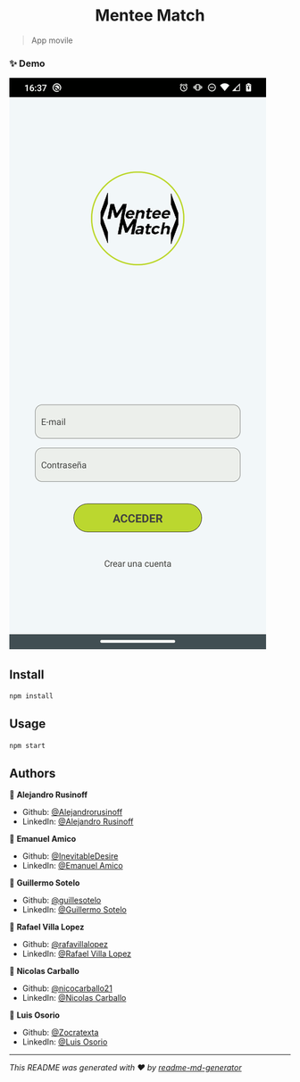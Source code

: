 <h1 align="center"> Mentee Match </h1>

> App movile

### ✨ Demo

<img alt="demo" src="https://raw.githubusercontent.com/Zocratexta/MenteeMatch-Globant/main/public/demo.gif" />

## Install

```sh
npm install
```

## Usage

```sh
npm start
```

## Authors

👤 **Alejandro Rusinoff**

* Github: [@Alejandrorusinoff](https://github.com/Alejandrorusinoff)
* LinkedIn: [@Alejandro Rusinoff](https://linkedin.com/in/alejandro-rusinoff-64114032)

👤 **Emanuel Amico**

* Github: [@InevitableDesire](https://github.com/InevitableDesire)
* LinkedIn: [@Emanuel Amico](https://www.linkedin.com/in/emanuel-amico)

👤 **Guillermo Sotelo**

* Github: [@guillesotelo](https://github.com/guillesotelo)
* LinkedIn: [@Guillermo Sotelo](https://linkedin.com/in/guillermosotelo)

👤 **Rafael Villa Lopez**

* Github: [@rafavillalopez](https://github.com/rafavillalopez)
* LinkedIn: [@Rafael Villa Lopez](https://linkedin.com/in/rafaelvilla1110)

👤 **Nicolas Carballo**

* Github: [@nicocarballo21](https://github.com/nicocarballo21)
* LinkedIn: [@Nicolas Carballo](https://linkedin.com/in/nicolas-carballo)

👤 **Luis Osorio**

* Github: [@Zocratexta](https://github.com/Zocratexta)
* LinkedIn: [@Luis Osorio](https://linkedin.com/in/luisosorio-dev)

***
_This README was generated with ❤️ by [readme-md-generator](https://github.com/kefranabg/readme-md-generator)_
